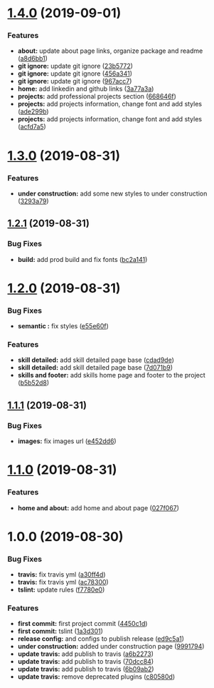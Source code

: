 # [1.4.0](https://github.com/vanishdark/resumePage/compare/v1.3.0...v1.4.0) (2019-09-01)


### Features

* **about:** update about page links, organize package and readme ([a8d6bb1](https://github.com/vanishdark/resumePage/commit/a8d6bb1))
* **git ignore:** update git ignore ([23b5772](https://github.com/vanishdark/resumePage/commit/23b5772))
* **git ignore:** update git ignore ([456a341](https://github.com/vanishdark/resumePage/commit/456a341))
* **git ignore:** update git ignore ([967acc7](https://github.com/vanishdark/resumePage/commit/967acc7))
* **home:** add linkedin and github links ([3a77a3a](https://github.com/vanishdark/resumePage/commit/3a77a3a))
* **projects:** add professional projects section ([668646f](https://github.com/vanishdark/resumePage/commit/668646f))
* **projects:** add projects information, change font and add styles ([ade299b](https://github.com/vanishdark/resumePage/commit/ade299b))
* **projects:** add projects information, change font and add styles ([acfd7a5](https://github.com/vanishdark/resumePage/commit/acfd7a5))

# [1.3.0](https://github.com/vanishdark/resumePage/compare/v1.2.1...v1.3.0) (2019-08-31)


### Features

* **under construction:** add some new styles to under construction ([3293a79](https://github.com/vanishdark/resumePage/commit/3293a79))

## [1.2.1](https://github.com/vanishdark/resumePage/compare/v1.2.0...v1.2.1) (2019-08-31)


### Bug Fixes

* **build:** add prod build and fix fonts ([bc2a141](https://github.com/vanishdark/resumePage/commit/bc2a141))

# [1.2.0](https://github.com/vanishdark/resumePage/compare/v1.1.1...v1.2.0) (2019-08-31)


### Bug Fixes

* **semantic :** fix styles ([e55e60f](https://github.com/vanishdark/resumePage/commit/e55e60f))


### Features

* **skill detailed:** add skill detailed page base ([cdad9de](https://github.com/vanishdark/resumePage/commit/cdad9de))
* **skill detailed:** add skill detailed page base ([7d071b9](https://github.com/vanishdark/resumePage/commit/7d071b9))
* **skills and footer:** add skills home page and footer to the project ([b5b52d8](https://github.com/vanishdark/resumePage/commit/b5b52d8))

## [1.1.1](https://github.com/vanishdark/resumePage/compare/v1.1.0...v1.1.1) (2019-08-31)


### Bug Fixes

* **images:** fix images url ([e452dd6](https://github.com/vanishdark/resumePage/commit/e452dd6))

# [1.1.0](https://github.com/vanishdark/resumePage/compare/v1.0.0...v1.1.0) (2019-08-31)


### Features

* **home and about:** add home and about page ([027f067](https://github.com/vanishdark/resumePage/commit/027f067))

# 1.0.0 (2019-08-30)


### Bug Fixes

* **travis:** fix travis yml ([a30ff4d](https://github.com/vanishdark/resumePage/commit/a30ff4d))
* **travis:** fix travis yml ([ac78300](https://github.com/vanishdark/resumePage/commit/ac78300))
* **tslint:** update rules ([f7780e0](https://github.com/vanishdark/resumePage/commit/f7780e0))


### Features

* **first commit:** first project commit ([4450c1d](https://github.com/vanishdark/resumePage/commit/4450c1d))
* **first commit:** tslint ([1a3d301](https://github.com/vanishdark/resumePage/commit/1a3d301))
* **release config:** and configs to publish release ([ed9c5a1](https://github.com/vanishdark/resumePage/commit/ed9c5a1))
* **under construction:** added under construction page ([9991794](https://github.com/vanishdark/resumePage/commit/9991794))
* **update travis:** add publish to travis ([a6b2273](https://github.com/vanishdark/resumePage/commit/a6b2273))
* **update travis:** add publish to travis ([70dcc84](https://github.com/vanishdark/resumePage/commit/70dcc84))
* **update travis:** add publish to travis ([6b09ab2](https://github.com/vanishdark/resumePage/commit/6b09ab2))
* **update travis:** remove deprecated plugins ([c80580d](https://github.com/vanishdark/resumePage/commit/c80580d))
